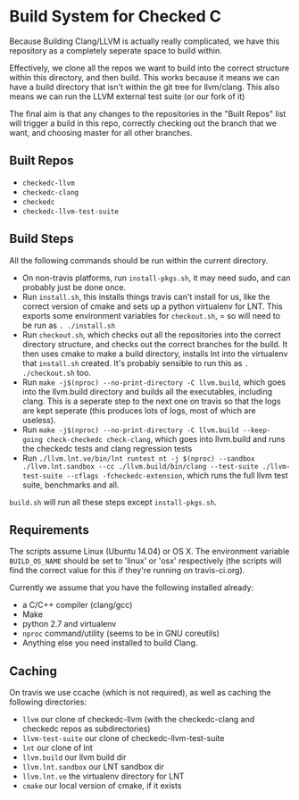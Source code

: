 # Build System for Checked C

Because Building Clang/LLVM is actually really complicated, we have
this repository as a completely seperate space to build within.

Effectively, we clone all the repos we want to build into the correct
structure within this directory, and then build. This works because it means we can
have a build directory that isn't within the git tree for llvm/clang. This also means
we can run the LLVM external test suite (or our fork of it)

The final aim is that any changes to the repositories in the "Built Repos" list
will trigger a build in this repo, correctly checking out the branch that we want,
and choosing master for all other branches.

## Built Repos

- `checkedc-llvm`
- `checkedc-clang`
- `checkedc`
- `checkedc-llvm-test-suite`

## Build Steps

All the following commands should be run within the current directory.

- On non-travis platforms, run `install-pkgs.sh`, it may need sudo, and can probably just be done once.
- Run `install.sh`, this installs things travis can't install for us, like the correct version of cmake
  and sets up a python virtualenv for LNT. This exports some environment variables for `checkout.sh`, =
  so will need to be run as `. ./install.sh`
- Run `checkout.sh`, which checks out all the repositories into the correct directory structure, and
  checks out the correct branches for the build. It then uses cmake to make a build directory, installs lnt
  into the virtualenv that `install.sh` created. It's probably sensible to run this as `. ./checkout.sh` too.
- Run `make -j$(nproc) --no-print-directory -C llvm.build`, which goes into the llvm.build directory
  and builds all the executables, including clang. This is a seperate step to the next one on travis so
  that the logs are kept seperate (this produces lots of logs, most of which are useless).
- Run `make -j$(nproc) --no-print-directory -C llvm.build --keep-going check-checkedc check-clang`,
  which goes into llvm.build and runs the checkedc tests and clang regression tests
- Run `./llvm.lnt.ve/bin/lnt runtest nt -j $(nproc) --sandbox ./llvm.lnt.sandbox --cc ./llvm.build/bin/clang --test-suite ./llvm-test-suite --cflags -fcheckedc-extension`,
  which runs the full llvm test suite, benchmarks and all.

`build.sh` will run all these steps except `install-pkgs.sh`.

## Requirements

The scripts assume Linux (Ubuntu 14.04) or OS X. The environment variable
`BUILD_OS_NAME` should be set to 'linux' or 'osx' respectively
(the scripts will find the correct value for this if they're running on travis-ci.org).

Currently we assume that you have the following installed already:
- a C/C++ compiler (clang/gcc)
- Make
- python 2.7 and virtualenv
- `nproc` command/utility (seems to be in GNU coreutils)
- Anything else you need installed to build Clang.

## Caching

On travis we use ccache (which is not required), as well as caching the following directories:

- `llvm` our clone of checkedc-llvm (with the checkedc-clang and checkedc repos as subdirectories)
- `llvm-test-suite` our clone of checkedc-llvm-test-suite
- `lnt` our clone of lnt
- `llvm.build` our llvm build dir
- `llvm.lnt.sandbox` our LNT sandbox dir
- `llvm.lnt.ve` the virtualenv directory for LNT
- `cmake` our local version of cmake, if it exists
